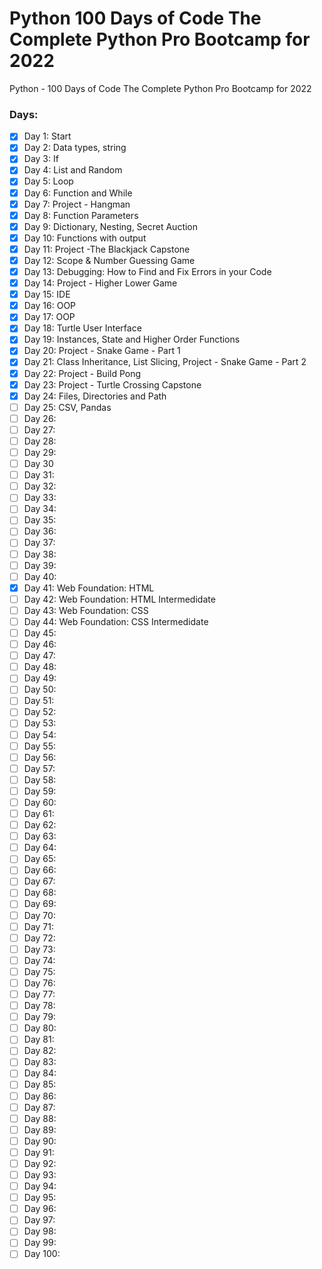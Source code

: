 # Python 100 Days of Code The Complete Python Pro Bootcamp for 2022
Python - 100 Days of Code The Complete Python Pro Bootcamp for 2022

### Days: ###
- [x] Day 1: Start
- [x] Day 2: Data types, string
- [X] Day 3: If
- [X] Day 4: List and Random
- [X] Day 5: Loop
- [X] Day 6: Function and While
- [X] Day 7: Project - Hangman 
- [X] Day 8: Function Parameters
- [X] Day 9: Dictionary, Nesting, Secret Auction
- [X] Day 10: Functions with output
- [X] Day 11: Project -The Blackjack Capstone
- [X] Day 12: Scope & Number Guessing Game
- [X] Day 13: Debugging: How to Find and Fix Errors in your Code
- [X] Day 14: Project - Higher Lower Game 
- [X] Day 15: IDE
- [X] Day 16: OOP
- [X] Day 17: OOP
- [X] Day 18: Turtle User Interface
- [X] Day 19: Instances, State and Higher Order Functions
- [X] Day 20: Project - Snake Game - Part 1
- [X] Day 21: Class Inheritance, List Slicing, Project - Snake Game - Part 2
- [X] Day 22: Project - Build Pong
- [X] Day 23: Project - Turtle Crossing Capstone
- [X] Day 24: Files, Directories and Path
- [ ] Day 25: CSV, Pandas
- [ ] Day 26: 
- [ ] Day 27:
- [ ] Day 28:
- [ ] Day 29:
- [ ] Day 30
- [ ] Day 31: 
- [ ] Day 32: 
- [ ] Day 33:
- [ ] Day 34:
- [ ] Day 35:
- [ ] Day 36:
- [ ] Day 37:
- [ ] Day 38:
- [ ] Day 39:
- [ ] Day 40:
- [X] Day 41: Web Foundation: HTML
- [ ] Day 42: Web Foundation: HTML Intermedidate
- [ ] Day 43: Web Foundation: CSS
- [ ] Day 44: Web Foundation: CSS Intermedidate
- [ ] Day 45:
- [ ] Day 46:
- [ ] Day 47:
- [ ] Day 48:
- [ ] Day 49:
- [ ] Day 50:
- [ ] Day 51: 
- [ ] Day 52: 
- [ ] Day 53:
- [ ] Day 54:
- [ ] Day 55:
- [ ] Day 56:
- [ ] Day 57:
- [ ] Day 58:
- [ ] Day 59:
- [ ] Day 60:
- [ ] Day 61: 
- [ ] Day 62: 
- [ ] Day 63:
- [ ] Day 64:
- [ ] Day 65:
- [ ] Day 66:
- [ ] Day 67:
- [ ] Day 68:
- [ ] Day 69:
- [ ] Day 70:
- [ ] Day 71: 
- [ ] Day 72: 
- [ ] Day 73:
- [ ] Day 74:
- [ ] Day 75:
- [ ] Day 76:
- [ ] Day 77:
- [ ] Day 78:
- [ ] Day 79:
- [ ] Day 80:
- [ ] Day 81: 
- [ ] Day 82: 
- [ ] Day 83:
- [ ] Day 84:
- [ ] Day 85:
- [ ] Day 86:
- [ ] Day 87:
- [ ] Day 88:
- [ ] Day 89:
- [ ] Day 90:
- [ ] Day 91: 
- [ ] Day 92: 
- [ ] Day 93:
- [ ] Day 94:
- [ ] Day 95:
- [ ] Day 96:
- [ ] Day 97:
- [ ] Day 98:
- [ ] Day 99:
- [ ] Day 100: